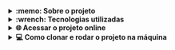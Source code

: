 <details>
  <summary>
    <strong>:memo: Sobre o projeto</strong>
  </summary><br>
  
  - 4° projeto desenvolvido do módulo de Front-end da Trybe
  
  - Aplicação simples que permite pesquisar albúns e músicas de várias bandas e artitas. Será possível também ouvir o preview das músicas e favoritá-las.

</details>

<details>
  <summary>
    <strong>:wrench: Tecnologias utilizadas</strong>
  </summary><br>
  
  - HTML
  - CSS
  - JavaScript
  - React
 
</details>

<details>
  <summary>
    <strong>🌐 Acessar o projeto online</strong>
  </summary><br>
  
  🛑 Recomendo fortemente que teste esta aplicação na sua máquina. Pelo fato da API usada ser pública, ao tentar abrir alguns albuns,
  a API retorna erro de CORS, pelo fato de permitir conexões vindo apenas do endereço http://localhost:3000
  
  <img src="https://i.ibb.co/c3zf6wQ/Captura-de-tela-de-2022-11-07-17-29-20.png" />

  [Link do site](https://trybetunes-red-five.vercel.app/)

</details>

<details>
  <summary>
    <strong>💻 Como clonar e rodar o projeto na máquina</strong>
  </summary><br>
  
  1- Clone o repositório
  
  <code>git clone git@github.com:FelipeBarbozaa/Trybetunes.git</code>
  
  2- Entre na pasta TrybeTunes
  
  3- Inicie o projeto com:
  
  <code>npm start</code>
</details>
